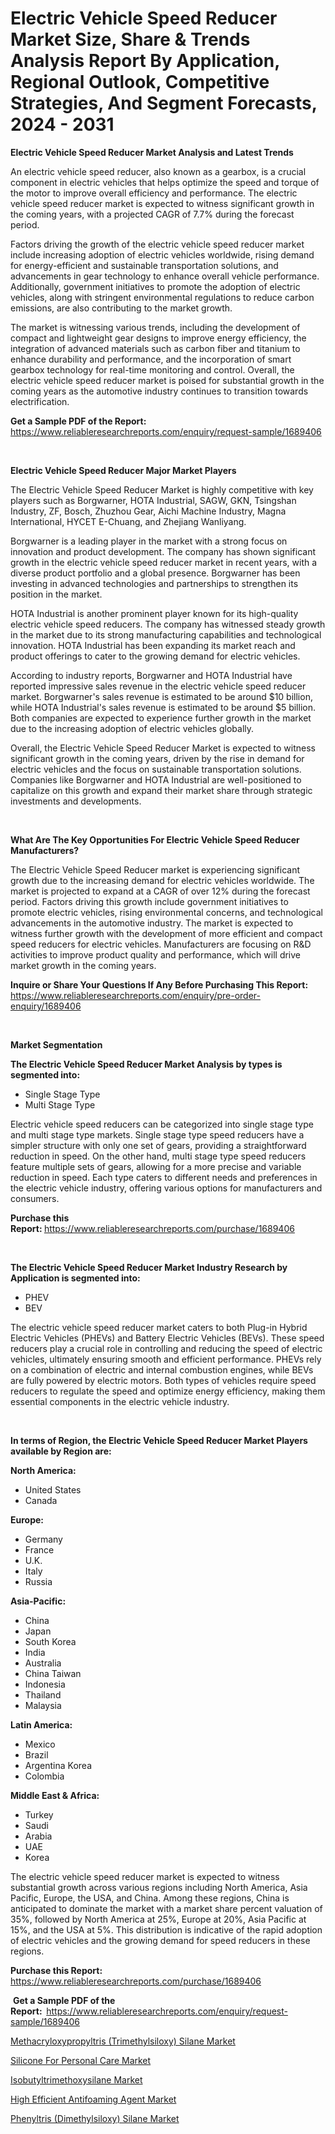 <p><h1>Electric Vehicle Speed Reducer Market Size, Share & Trends Analysis Report By Application, Regional Outlook, Competitive Strategies, And Segment Forecasts, 2024 - 2031</h1></p><p><strong>Electric Vehicle Speed Reducer Market Analysis and Latest Trends</strong></p>
<p><p>An electric vehicle speed reducer, also known as a gearbox, is a crucial component in electric vehicles that helps optimize the speed and torque of the motor to improve overall efficiency and performance. The electric vehicle speed reducer market is expected to witness significant growth in the coming years, with a projected CAGR of 7.7% during the forecast period.</p><p>Factors driving the growth of the electric vehicle speed reducer market include increasing adoption of electric vehicles worldwide, rising demand for energy-efficient and sustainable transportation solutions, and advancements in gear technology to enhance overall vehicle performance. Additionally, government initiatives to promote the adoption of electric vehicles, along with stringent environmental regulations to reduce carbon emissions, are also contributing to the market growth.</p><p>The market is witnessing various trends, including the development of compact and lightweight gear designs to improve energy efficiency, the integration of advanced materials such as carbon fiber and titanium to enhance durability and performance, and the incorporation of smart gearbox technology for real-time monitoring and control. Overall, the electric vehicle speed reducer market is poised for substantial growth in the coming years as the automotive industry continues to transition towards electrification.</p></p>
<p><strong>Get a Sample PDF of the Report:&nbsp;</strong> <a href="https://www.reliableresearchreports.com/enquiry/request-sample/1689406">https://www.reliableresearchreports.com/enquiry/request-sample/1689406</a></p>
<p>&nbsp;</p>
<p><strong>Electric Vehicle Speed Reducer Major Market Players</strong></p>
<p><p>The Electric Vehicle Speed Reducer Market is highly competitive with key players such as Borgwarner, HOTA Industrial, SAGW, GKN, Tsingshan Industry, ZF, Bosch, Zhuzhou Gear, Aichi Machine Industry, Magna International, HYCET E-Chuang, and Zhejiang Wanliyang.</p><p>Borgwarner is a leading player in the market with a strong focus on innovation and product development. The company has shown significant growth in the electric vehicle speed reducer market in recent years, with a diverse product portfolio and a global presence. Borgwarner has been investing in advanced technologies and partnerships to strengthen its position in the market.</p><p>HOTA Industrial is another prominent player known for its high-quality electric vehicle speed reducers. The company has witnessed steady growth in the market due to its strong manufacturing capabilities and technological innovation. HOTA Industrial has been expanding its market reach and product offerings to cater to the growing demand for electric vehicles.</p><p>According to industry reports, Borgwarner and HOTA Industrial have reported impressive sales revenue in the electric vehicle speed reducer market. Borgwarner's sales revenue is estimated to be around $10 billion, while HOTA Industrial's sales revenue is estimated to be around $5 billion. Both companies are expected to experience further growth in the market due to the increasing adoption of electric vehicles globally.</p><p>Overall, the Electric Vehicle Speed Reducer Market is expected to witness significant growth in the coming years, driven by the rise in demand for electric vehicles and the focus on sustainable transportation solutions. Companies like Borgwarner and HOTA Industrial are well-positioned to capitalize on this growth and expand their market share through strategic investments and developments.</p></p>
<p>&nbsp;</p>
<p><strong>What Are The Key Opportunities For Electric Vehicle Speed Reducer Manufacturers?</strong></p>
<p><p>The Electric Vehicle Speed Reducer market is experiencing significant growth due to the increasing demand for electric vehicles worldwide. The market is projected to expand at a CAGR of over 12% during the forecast period. Factors driving this growth include government initiatives to promote electric vehicles, rising environmental concerns, and technological advancements in the automotive industry. The market is expected to witness further growth with the development of more efficient and compact speed reducers for electric vehicles. Manufacturers are focusing on R&D activities to improve product quality and performance, which will drive market growth in the coming years.</p></p>
<p><strong>Inquire or Share Your Questions If Any Before Purchasing This Report:</strong> <a href="https://www.reliableresearchreports.com/enquiry/pre-order-enquiry/1689406">https://www.reliableresearchreports.com/enquiry/pre-order-enquiry/1689406</a></p>
<p>&nbsp;</p>
<p><strong>Market Segmentation</strong></p>
<p><strong>The Electric Vehicle Speed Reducer Market Analysis by types is segmented into:</strong></p>
<p><ul><li>Single Stage Type</li><li>Multi Stage Type</li></ul></p>
<p><p>Electric vehicle speed reducers can be categorized into single stage type and multi stage type markets. Single stage type speed reducers have a simpler structure with only one set of gears, providing a straightforward reduction in speed. On the other hand, multi stage type speed reducers feature multiple sets of gears, allowing for a more precise and variable reduction in speed. Each type caters to different needs and preferences in the electric vehicle industry, offering various options for manufacturers and consumers.</p></p>
<p><strong>Purchase this Report:&nbsp;</strong><a href="https://www.reliableresearchreports.com/purchase/1689406">https://www.reliableresearchreports.com/purchase/1689406</a></p>
<p>&nbsp;</p>
<p><strong>The Electric Vehicle Speed Reducer Market Industry Research by Application is segmented into:</strong></p>
<p><ul><li>PHEV</li><li>BEV</li></ul></p>
<p><p>The electric vehicle speed reducer market caters to both Plug-in Hybrid Electric Vehicles (PHEVs) and Battery Electric Vehicles (BEVs). These speed reducers play a crucial role in controlling and reducing the speed of electric vehicles, ultimately ensuring smooth and efficient performance. PHEVs rely on a combination of electric and internal combustion engines, while BEVs are fully powered by electric motors. Both types of vehicles require speed reducers to regulate the speed and optimize energy efficiency, making them essential components in the electric vehicle industry.</p></p>
<p>&nbsp;</p>
<p><strong>In terms of Region, the Electric Vehicle Speed Reducer Market Players available by Region are:</strong></p>
<p>
    <p> <strong> North America: </strong>
        <ul>
            <li>United States</li>
            <li>Canada</li>
        </ul>
        </p> 
    <p> <strong> Europe: </strong>
        <ul>
            <li>Germany</li>
            <li>France</li>
            <li>U.K.</li>
            <li>Italy</li>
            <li>Russia</li>
        </ul>
        </p> 
    <p> <strong> Asia-Pacific: </strong>
        <ul>
            <li>China</li>
            <li>Japan</li>
            <li>South Korea</li>
            <li>India</li>
            <li>Australia</li>
            <li>China Taiwan</li>
            <li>Indonesia</li>
            <li>Thailand</li>
            <li>Malaysia</li>
        </ul>
        </p> 
    <p> <strong> Latin America: </strong>
        <ul>
            <li>Mexico</li>
            <li>Brazil</li>
            <li>Argentina Korea</li>
            <li>Colombia</li>
        </ul>
        </p> 
    <p> <strong> Middle East & Africa: </strong>
        <ul>
            <li>Turkey</li>
            <li>Saudi</li>
            <li>Arabia</li>
            <li>UAE</li>
            <li>Korea</li>
        </ul>
    </p>
    </p>
<p><p>The electric vehicle speed reducer market is expected to witness substantial growth across various regions including North America, Asia Pacific, Europe, the USA, and China. Among these regions, China is anticipated to dominate the market with a market share percent valuation of 35%, followed by North America at 25%, Europe at 20%, Asia Pacific at 15%, and the USA at 5%. This distribution is indicative of the rapid adoption of electric vehicles and the growing demand for speed reducers in these regions.</p></p>
<p><strong>Purchase this Report: </strong><a href="https://www.reliableresearchreports.com/purchase/1689406">https://www.reliableresearchreports.com/purchase/1689406</a></p>
<p>&nbsp;<strong>Get a Sample PDF of the Report:&nbsp;&nbsp;</strong><a href="https://www.reliableresearchreports.com/enquiry/request-sample/1689406">https://www.reliableresearchreports.com/enquiry/request-sample/1689406</a></p>
<p><strong></strong></p>
<p><p><a href="https://github.com/kathiaseamanalvaradovlprc2h/Market-Research-Report-List-1/blob/main/methacryloxypropyltris-trimethylsiloxy-silane-market.md">Methacryloxypropyltris (Trimethylsiloxy) Silane Market</a></p><p><a href="https://github.com/lylyparadise/Market-Research-Report-List-2/blob/main/silicone-for-personal-care-market.md">Silicone For Personal Care Market</a></p><p><a href="https://github.com/pjcfca/Market-Research-Report-List-1/blob/main/isobutyltrimethoxysilane-market.md">Isobutyltrimethoxysilane Market</a></p><p><a href="https://github.com/wusalecollins540tpqoz/Market-Research-Report-List-1/blob/main/high-efficient-antifoaming-agent-market.md">High Efficient Antifoaming Agent Market</a></p><p><a href="https://github.com/GroverBarry/Market-Research-Report-List-4/blob/main/phenyltris-dimethylsiloxy-silane-market.md">Phenyltris (Dimethylsiloxy) Silane Market</a></p></p>